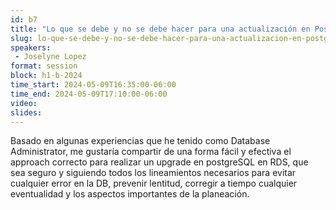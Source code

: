 ```yaml
---
id: b7
title: "Lo que se debe y no se debe hacer para una actualización en PostgreSQL AWS RDS"
slug: lo-que-se-debe-y-no-se-debe-hacer-para-una-actualizacion-en-postgresql-aws-rds
speakers:
 - Joselyne Lopez
format: session
block: h1-b-2024
time_start: 2024-05-09T16:35:00-06:00
time_end: 2024-05-09T17:10:00-06:00
video:
slides:
---
```


Basado en algunas experiencias que he tenido como Database Administrator, me gustaría compartir de una forma fácil y efectiva el approach correcto para realizar un upgrade en postgreSQL en RDS, que sea seguro y siguiendo todos los lineamientos necesarios para evitar cualquier error en la DB, prevenir lentitud, corregir a tiempo cualquier eventualidad y los aspectos importantes de la planeación.